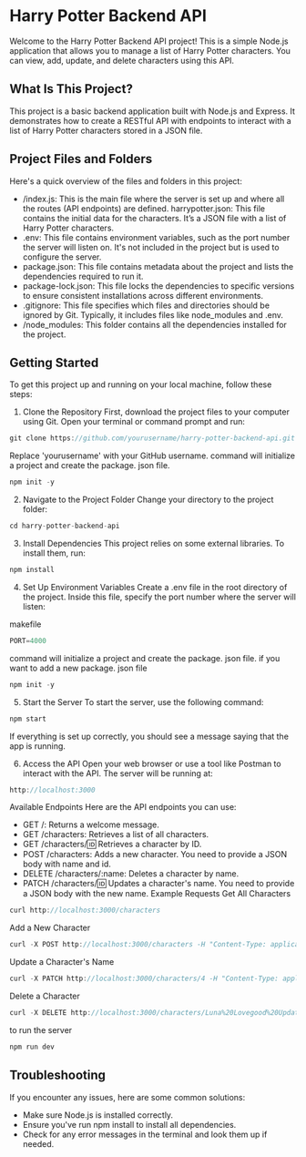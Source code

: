# Harry Potter Backend API
Welcome to the Harry Potter Backend API project! This is a simple Node.js application that allows you to manage a list of Harry Potter characters. You can view, add, update, and delete characters using this API.

## What Is This Project?
This project is a basic backend application built with Node.js and Express. It demonstrates how to create a RESTful API with endpoints to interact with a list of Harry Potter characters stored in a JSON file.

## Project Files and Folders
Here's a quick overview of the files and folders in this project:

- /index.js: This is the main file where the server is set up and where all the routes (API endpoints) are defined.
harrypotter.json: This file contains the initial data for the characters. It’s a JSON file with a list of Harry Potter characters.
- .env: This file contains environment variables, such as the port number the server will listen on. It's not included in the project but is used to configure the server.
- package.json: This file contains metadata about the project and lists the dependencies required to run it.
- package-lock.json: This file locks the dependencies to specific versions to ensure consistent installations across different environments.
- .gitignore: This file specifies which files and directories should be ignored by Git. Typically, it includes files like node_modules and .env.
- /node_modules: This folder contains all the dependencies installed for the project.
## Getting Started
To get this project up and running on your local machine, follow these steps:


1. Clone the Repository
First, download the project files to your computer using Git. Open your terminal or command prompt and run:

```javascript
git clone https://github.com/yourusername/harry-potter-backend-api.git
```

Replace 'yourusername' with your GitHub username.
command will initialize a project and create the package. json file.
```javascript
npm init -y
```
2. Navigate to the Project Folder
Change your directory to the project folder:

```javascript
cd harry-potter-backend-api
```

3. Install Dependencies
This project relies on some external libraries. To install them, run:

```javascript
npm install
```

4. Set Up Environment Variables
Create a .env file in the root directory of the project. Inside this file, specify the port number where the server will listen:

makefile
```javascript
PORT=4000
```
command will initialize a project and create the package. json file. if you want to add a new package. json file
```javascript
npm init -y
```
5. Start the Server
To start the server, use the following command:

```javascript
npm start
```

If everything is set up correctly, you should see a message saying that the app is running.

6. Access the API
Open your web browser or use a tool like Postman to interact with the API. The server will be running at:


```javascript
http://localhost:3000
```
Available Endpoints
Here are the API endpoints you can use:

- GET /: Returns a welcome message.
- GET /characters: Retrieves a list of all characters.
- GET /characters/:id: Retrieves a character by ID.
- POST /characters: Adds a new character. You need to provide a JSON body with name and id.
- DELETE /characters/:name: Deletes a character by name.
- PATCH /characters/:id: Updates a character's name. You need to provide a JSON body with the new name.
Example Requests
Get All Characters
```javascript
curl http://localhost:3000/characters
```
Add a New Character
```javascript
curl -X POST http://localhost:3000/characters -H "Content-Type: application/json" -d '{"name": "Luna Lovegood", "id": 4}'
```
Update a Character's Name
```javascript
curl -X PATCH http://localhost:3000/characters/4 -H "Content-Type: application/json" -d '{"name": "Luna Lovegood Updated"}'
```
Delete a Character
```javascript
curl -X DELETE http://localhost:3000/characters/Luna%20Lovegood%20Updated
```

to run the server 
```javascript
npm run dev
```
## Troubleshooting
If you encounter any issues, here are some common solutions:

- Make sure Node.js is installed correctly.
- Ensure you've run npm install to install all dependencies.
- Check for any error messages in the terminal and look them up if needed.
